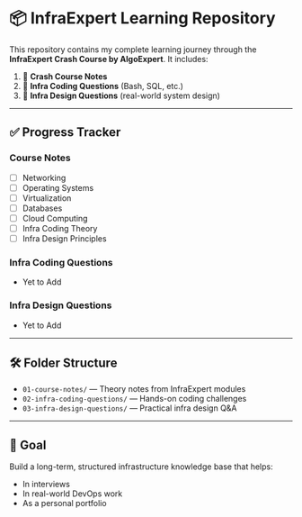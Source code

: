 # 📦 InfraExpert Learning Repository

This repository contains my complete learning journey through the **InfraExpert Crash Course by AlgoExpert**. It includes:

1. 📘 **Crash Course Notes**
2. 🔧 **Infra Coding Questions** (Bash, SQL, etc.)
3. 🧠 **Infra Design Questions** (real-world system design)

---

## ✅ Progress Tracker

### Course Notes
- [ ] Networking
- [ ] Operating Systems
- [ ] Virtualization
- [ ] Databases
- [ ] Cloud Computing
- [ ] Infra Coding Theory
- [ ] Infra Design Principles

### Infra Coding Questions
 - Yet to Add

### Infra Design Questions
 - Yet to Add

---

## 🛠️ Folder Structure

- `01-course-notes/` — Theory notes from InfraExpert modules
- `02-infra-coding-questions/` — Hands-on coding challenges
- `03-infra-design-questions/` — Practical infra design Q&A

---

## 🚀 Goal

Build a long-term, structured infrastructure knowledge base that helps:
- In interviews
- In real-world DevOps work
- As a personal portfolio

